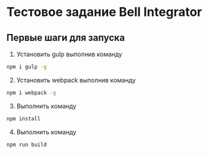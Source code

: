 # Тестовое задание Bell Integrator

## Первые шаги для запуска
1. Установить gulp выполнив команду
```sh
npm i gulp -g
```
2. Установить webpack выполнив команду
```sh
npm i webpack -g
```
3. Выполнить команду
```sh
npm install
```
4. Выполнить команду
```sh
npm run build
```
